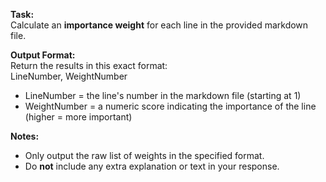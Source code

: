 **Task:**  
Calculate an **importance weight** for each line in the provided markdown file.

**Output Format:**  
Return the results in this exact format:  
LineNumber, WeightNumber

- LineNumber = the line's number in the markdown file (starting at 1)  
- WeightNumber = a numeric score indicating the importance of the line (higher = more important)  

**Notes:**  
- Only output the raw list of weights in the specified format.  
- Do **not** include any extra explanation or text in your response.
